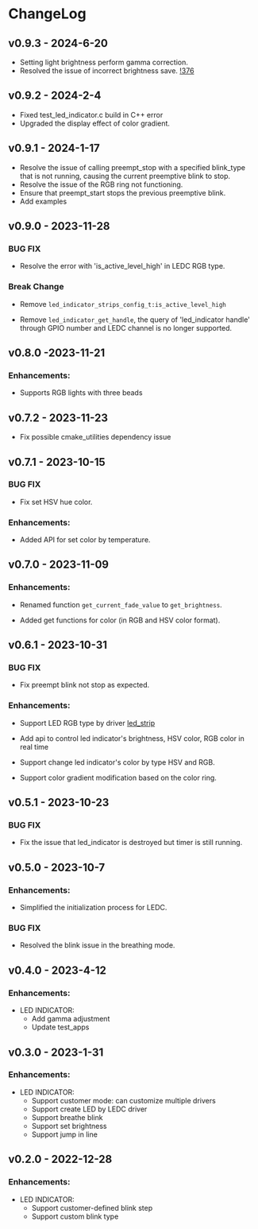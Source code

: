 
# ChangeLog

## v0.9.3 - 2024-6-20

* Setting light brightness perform gamma correction.
* Resolved the issue of incorrect brightness save. [!376](https://github.com/espressif/esp-iot-solution/issues/376)

## v0.9.2 - 2024-2-4

* Fixed test_led_indicator.c build in C++ error
* Upgraded the display effect of color gradient.

## v0.9.1 - 2024-1-17

* Resolve the issue of calling preempt_stop with a specified blink_type that is not running, causing the current preemptive blink to stop.
* Resolve the issue of the RGB ring not functioning.
* Ensure that preempt_start stops the previous preemptive blink.
* Add examples

## v0.9.0 - 2023-11-28

### BUG FIX

* Resolve the error with 'is_active_level_high' in LEDC RGB type.

### Break Change

* Remove `led_indicator_strips_config_t:is_active_level_high`

* Remove `led_indicator_get_handle`, the query of 'led_indicator handle' through GPIO number and LEDC channel is no longer supported.

## v0.8.0 -2023-11-21

### Enhancements:

* Supports RGB lights with three beads

## v0.7.2 - 2023-11-23

* Fix possible cmake_utilities dependency issue

## v0.7.1 - 2023-10-15

### BUG FIX

* Fix set HSV hue color.

### Enhancements:

* Added API for set color by temperature.

## v0.7.0 - 2023-11-09

### Enhancements:

* Renamed function `get_current_fade_value` to `get_brightness`.

* Added get functions for color (in RGB and HSV color format).

## v0.6.1 - 2023-10-31

### BUG FIX

* Fix preempt blink not stop as expected.

### Enhancements:

* Support LED RGB type by driver [led_strip](https://components.espressif.com/components/espressif/led_strip)

* Add api to control led indicator's brightness, HSV color, RGB color in real time

* Support change led indicator's color by type HSV and RGB.

* Support color gradient modification based on the color ring.

## v0.5.1 - 2023-10-23

### BUG FIX

* Fix the issue that led_indicator is destroyed but timer is still running.

## v0.5.0 - 2023-10-7

### Enhancements:

* Simplified the initialization process for LEDC.

### BUG FIX

* Resolved the blink issue in the breathing mode.

## v0.4.0 - 2023-4-12

### Enhancements:

* LED INDICATOR:
  * Add gamma adjustment
  * Update test_apps

## v0.3.0 - 2023-1-31

### Enhancements:

* LED INDICATOR:
  * Support customer mode: can customize multiple drivers
  * Support create LED by LEDC driver
  * Support breathe blink
  * Support set brightness
  * Support jump in line

## v0.2.0 - 2022-12-28

### Enhancements:

* LED INDICATOR:
  * Support customer-defined blink step
  * Support custom blink type